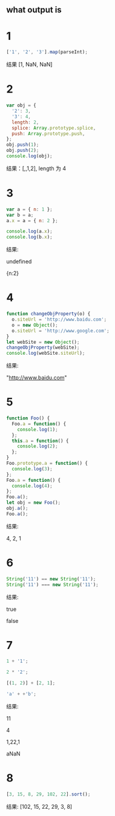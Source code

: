 ## what output is

# 1

```javascript
['1', '2', '3'].map(parseInt);
```

结果 [1, NaN, NaN]

# 2

```javascript
var obj = {
  '2': 3,
  '3': 4,
  length: 2,
  splice: Array.prototype.splice,
  push: Array.prototype.push,
};
obj.push(1);
obj.push(2);
console.log(obj);
```

结果：[,,1,2], length 为 4

# 3

```javascript
var a = { n: 1 };
var b = a;
a.x = a = { n: 2 };

console.log(a.x);
console.log(b.x);
```

结果:

undefined

{n:2}

# 4

```javascript
function changeObjProperty(o) {
  o.siteUrl = 'http://www.baidu.com';
  o = new Object();
  o.siteUrl = 'http://www.google.com';
}
let webSite = new Object();
changeObjProperty(webSite);
console.log(webSite.siteUrl);
```

结果:

"http://www.baidu.com"

<!--
形参就像o1
var o = {}

var o1 = o
o.name = "张三"
o1 = {}
o1.name = "李四"

console.log(o.name)

 -->

# 5

```javascript
function Foo() {
  Foo.a = function() {
    console.log(1);
  };
  this.a = function() {
    console.log(2);
  };
}
Foo.prototype.a = function() {
  console.log(3);
};
Foo.a = function() {
  console.log(4);
};
Foo.a();
let obj = new Foo();
obj.a();
Foo.a();
```

结果:

4, 2, 1

# 6

```javascript
String('11') == new String('11');
String('11') === new String('11');
```

结果:

true

false

# 7

```javascript
1 + '1';

2 * '2';

[(1, 2)] + [2, 1];

'a' + +'b';
```

结果:

11

4

1,22,1

aNaN

# 8

```javascript
[3, 15, 8, 29, 102, 22].sort();
```

结果: [102, 15, 22, 29, 3, 8]
